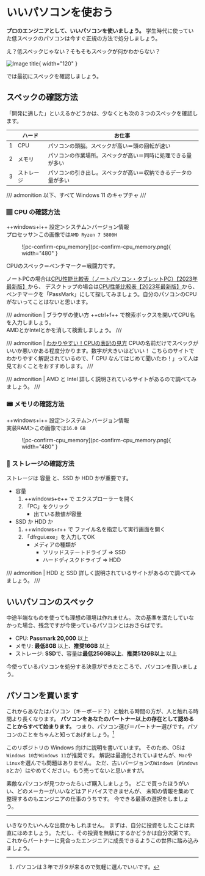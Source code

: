 # いいパソコンを使おう

**プロのエンジニアとして、いいパソコンを使いましょう。**
学生時代に使っていた低スペックのパソコンは今すぐ正規の方法で処分しましょう。  

え？低スペックじゃない？そもそもスペックが何かわからない？

![Image title](https://4.bp.blogspot.com/-RKhIfDAFOIU/VZt5Qbb3OSI/AAAAAAAAu2c/2_zDuFxELLc/s800/akachan_ha_nyuushi.png){ width="120" }

では最初にスペックを確認しましょう。

## スペックの確認方法

「開発に適した」といえるかどうかは、少なくとも次の３つのスペックを確認します。

|      | ハード     | お仕事                                                         |
| ---: | ---------- | -------------------------------------------------------------- |
|    1 | CPU        | パソコンの頭脳。スペックが高い＝頭の回転が速い                 |
|    2 | メモリ     | パソコンの作業場所。スペックが高い＝同時に処理できる量が多い   |
|    3 | ストレージ | パソコンの引き出し。スペックが高い＝収納できるデータの量が多い |

/// admonition
以下、すべて Windows 11 のキャプチャ
///

### 🏽 CPU の確認方法

++windows+i++ 設定＞システム＞バージョン情報  
プロセッサ＞この画像では`AMD Ryzen 7 5800H`

<figure markdown>
  ![pc-confirm-cpu_memory](pc-confirm-cpu_memory.png){ width="480" }
</figure>

CPUのスペック＝ベンチマーク＝戦闘力です。

ノートPCの場合は[CPU性能比較表（ノートパソコン・タブレットPC）【2023年最新版】](https://pcfreebook.com/article/458775622.html)から、
デスクトップの場合は[CPU性能比較表【2023年最新版】](https://pcfreebook.com/article/450856544.html)から、
ベンチマークを「PassMark」にして探してみましょう。自分のパソコンのCPUがないってことはないと思います。

/// admonition | ブラウザの使い方
++ctrl+f++ で検索ボックスを開いてCPU名を入力しましょう。  
AMDとかIntelとかを消して検索しましょう。
///

/// admonition | [わかりやすい！CPUの表記の見方](https://student-notepc.com/cpu_how.html)
CPUの名前だけでスペックがいいか悪いかある程度分かります。数字が大きいほどいい！
こちらのサイトでわかりやすく解説されているので、「 CPU なんてはじめて聞いたわ！」って人は見ておくことをおすすめします。
///

/// admonition | AMD と Intel
詳しく説明されているサイトがあるので調べてみましょう。
///

### 📟 メモリの確認方法

++windows+i++ 設定＞システム＞バージョン情報  
実装RAM＞この画像では`16.0 GB`

<figure markdown>
  ![pc-confirm-cpu_memory](pc-confirm-cpu_memory.png){ width="480" }
</figure>

### 💾 ストレージの確認方法

ストレージは 容量 と、SSD か HDD かが重要です。

- 容量
  1. ++windows+e++ で エクスプローラーを開く
  2. 「PC」をクリック
     - 出ている数値が容量
- SSD か HDD か
  1. ++windows+r++ で ファイル名を指定して実行画面を開く
  2. 「dfrgui.exe」を入力してOK
     - メディアの種類が
       - ソリッドステートドライブ => SSD
       - ハードディスクドライブ => HDD

/// admonition | HDD と SSD
詳しく説明されているサイトがあるので調べてみましょう。
///

## いいパソコンのスペック

中途半端なものを使っても理想の環境は作れません。
次の基準を満たしていなかった場合、残念ですが今使っているパソコンとはおさらばです。

- CPU: **Passmark 20,000** 以上
- メモリ: **最低8GB** 以上、**推奨16GB** 以上
- ストレージ: **SSD**で、容量は**最低256GB以上**、**推奨512GB以上** 以上

今使っているパソコンを処分する決意ができたところで、パソコンを買いましょう。

## パソコンを買います

これからあなたはパソコン（キーボード？）と触れる時間の方が、人と触れる時間より長くなります。
**パソコンをあなたのパートナー以上の存在として認めることからすべて始まります。**
つまり、パソコン選び＝パートナー選びです。パソコンのことをちゃんと知ってあげましょう。[^1]

[^1]: パソコンは３年でガタが来るので気軽に選んでいいです。

このリポジトリの Windows 向けに説明を書いています。
そのため、OSは`Windows 10`か`Windows 11`が推奨です。
解説は最適化されていませんが、`Mac`や`Linux`を選んでも問題はありません。
ただ、古いバージョンの`Windows`（`Windows 8`とか）はやめてください。もう売ってないと思いますが。

素敵なパソコンが見つかったらいざ購入しましょう。
どこで買ったほうがいい、どのメーカーがいいなどはアドバイスできませんが、
未知の情報を集めて整理するのもエンジニアの仕事のうちです。
今できる最善の選択をしましょう。

---

いきなりたいへんな出費かもしれません。
まずは、自分に投資をしたことは素直にほめましょう。
ただし、その投資を無駄にするかどうかは自分次第です。
これからパートナーに見合ったエンジニアに成長できるようこの世界に踏み込みましょう。
